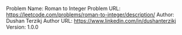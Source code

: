Problem Name: Roman to Integer
Problem URL: https://leetcode.com/problems/roman-to-integer/description/
Author: Dushan Terzikj
Author URL: https://www.linkedin.com/in/dushanterzikj
Version: 1.0.0